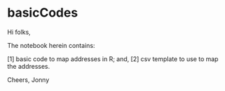 # basicCodes

Hi folks, 

The notebook herein contains:

  [1] basic code to map addresses in R; and,
  [2] csv template to use to map the addresses.
  
Cheers,
Jonny
